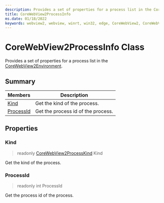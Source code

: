 ```yaml
---
description: Provides a set of properties for a process list in the CoreWebView2Environment.
title: CoreWebView2ProcessInfo
ms.date: 01/18/2022
keywords: webview2, webview, winrt, win32, edge, CoreWebView2, CoreWebView2Controller, browser control, edge html, CoreWebView2ProcessInfo
---
```


# CoreWebView2ProcessInfo Class



Provides a set of properties for a process list in the [CoreWebView2Environment](corewebview2environment.md).

## Summary

Members|Description
--|--
[Kind](#kind) | Get the kind of the process.
[ProcessId](#processid) | Get the process id of the process.

## Properties

### Kind

> readonly  [CoreWebView2ProcessKind](corewebview2processkind.md) Kind

Get the kind of the process.

### ProcessId

> readonly  int ProcessId

Get the process id of the process.




